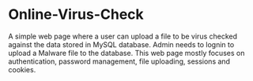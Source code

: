 # Online-Virus-Check
A simple web page where a user can upload a file to be virus checked against the data stored in MySQL database. 
Admin needs to lognin to upload a Malware file to the database.
This web page mostly focuses on authentication, password management, file uploading, sessions and cookies.
